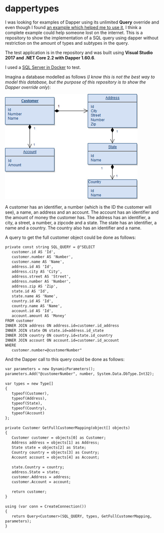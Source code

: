 # dappertypes
 I was looking for examples of Dapper using its unlimited **Query** override and even though I found [an example which helped me to use it](https://stackoverflow.com/questions/10202584/using-dapper-to-map-more-than-5-types/17029996), I think a complete example could help someone lost on the internet. 
  This is a repository to show the implementation of a SQL query using dapper without restriction on the amount of types and subtypes in the query.
  
  The test application is in the repository and was built using **Visual Studio 2017 and .NET Core 2.2 with Dapper 1.60.6**.
  
  I used a [SQL Server in Docker](https://docs.microsoft.com/en-us/sql/linux/quickstart-install-connect-docker?view=sql-server-2017&pivots=cs1-bash) to test.
  
  Imagina a database modelled as follows (*I know this is not the best way to model this database, but the purpose of this repository is to show the Dapper override only*):
  
  ![Database](/Images/DapperTypesDiagram.jpg)
  
  A customer has an identifier, a number (which is the ID the customer will see), a name, an address and an account. The account has an identifier and the amount of money the customer has. The address has an identifier, a city, a street, a number, a zipcode and a state. The state has an identifier, a name and a country. The country also has an identifier and a name.
 
 A query to get the full customer object could be done as follows:
 
 ```
 private const string SQL_QUERY = @"SELECT
	customer.id AS 'Id',
	customer.number AS 'Number',
	customer.name AS 'Name',
	address.id AS 'Id',
	address.city AS 'City',
	address.street AS 'Street',
	address.number AS 'Number',
	address.zip AS 'Zip',
	state.id AS 'Id',
	state.name AS 'Name',
	country.id AS 'Id',
	country.name AS 'Name',
	account.id AS 'Id',
	account.amount AS 'Money'
FROM customer
INNER JOIN address ON address.id=customer.id_address
INNER JOIN state ON state.id=address.id_state
INNER JOIN country ON country.id=state.id_country
INNER JOIN account ON account.id=customer.id_account
WHERE
	customer.number=@customerNumber"
```

 
 And the Dapper call to this query could be done as follows:
 
 

 ```
 var parameters = new DynamicParameters();
parameters.Add("@customerNumber", number, System.Data.DbType.Int32);

var types = new Type[]
{
	typeof(Customer),
	typeof(Address),
	typeof(State),
	typeof(Country),
	typeof(Account)
};

private Customer GetFullCustomerMapping(object[] objects)
{
	Customer customer = objects[0] as Customer;
	Address address = objects[1] as Address;
	State state = objects[2] as State;
	Country country = objects[3] as Country;
	Account account = objects[4] as Account;

	state.Country = country;
	address.State = state;
	customer.Address = address;
	customer.Account = account;

	return customer;
}

using (var conn = CreateConnection())
{
    return Query<Customer>(SQL_QUERY, types, GetFullCustomerMapping, parameters);
}
```